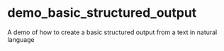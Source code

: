 # demo_basic_structured_output
A demo of how to create a basic structured output from a text in natural language
